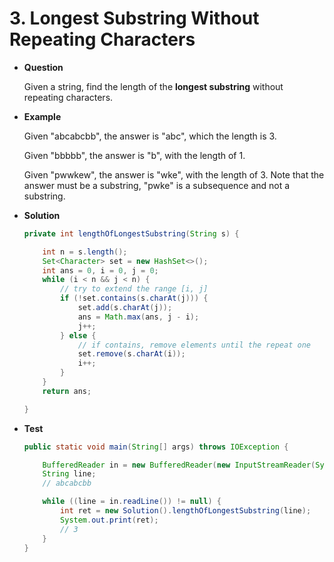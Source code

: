 # 3. Longest Substring Without Repeating Characters

* **Question**

    Given a string, find the length of the **longest substring** without repeating characters.
    
* **Example**
    
    Given "abcabcbb", the answer is "abc", which the length is 3.
    
    Given "bbbbb", the answer is "b", with the length of 1.
    
    Given "pwwkew", the answer is "wke", with the length of 3. Note that the answer must be a substring, "pwke" is a subsequence and not a substring.
    
* **Solution**

    ```java
    private int lengthOfLongestSubstring(String s) {

        int n = s.length();
        Set<Character> set = new HashSet<>();
        int ans = 0, i = 0, j = 0;
        while (i < n && j < n) {
            // try to extend the range [i, j]
            if (!set.contains(s.charAt(j))) {
                set.add(s.charAt(j));
                ans = Math.max(ans, j - i);
                j++;
            } else {
                // if contains, remove elements until the repeat one
                set.remove(s.charAt(i));
                i++;
            }
        }
        return ans;

    }
    ```

* **Test**

    ```java
    public static void main(String[] args) throws IOException {
    
        BufferedReader in = new BufferedReader(new InputStreamReader(System.in));
        String line;
        // abcabcbb

        while ((line = in.readLine()) != null) {
            int ret = new Solution().lengthOfLongestSubstring(line);
            System.out.print(ret);
            // 3
        }
    }
    ```